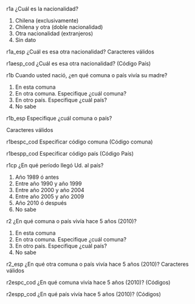 r1a	¿Cuál es la nacionalidad?

1. Chilena (exclusivamente)
2. Chilena y otra (doble nacionalidad)
3. Otra nacionalidad (extranjeros)
9. Sin dato


r1a_esp	¿Cuál es esa otra nacionalidad?
Caracteres válidos


r1aesp_cod	¿Cuál es esa otra nacionalidad? (Código País)

r1b	Cuando usted nació, ¿en qué comuna o país vivía su madre?

1. En esta comuna
2. En otra comuna. Especifique ¿cuál comuna?
3. En otro país. Especifique ¿cuál país?
9. No sabe


r1b_esp	Especifique ¿cuál comuna o país?


Caracteres válidos


r1bespc_cod	Especificar código comuna (Código comuna)

r1bespp_cod	Especificar código país (Código País)

r1cp	¿En qué período llegó Ud. al país?

1. Año 1989 ó antes
2. Entre año 1990 y año 1999
3. Entre año 2000 y año 2004
4. Entre año 2005 y año 2009
5. Año 2010 ó después
9. No sabe



r2	¿En qué comuna o país vivía hace 5 años (2010)?

1. En esta comuna
2. En otra comuna. Especifique ¿cuál comuna?
3. En otro país. Especifique ¿cuál país?
9. No sabe



r2_esp	¿En qué otra comuna o país vivía hace 5 años (2010)?
Caracteres válidos


r2espc_cod	¿En qué comuna vivía hace 5 años (2010)? (Códigos)

r2espp_cod	¿En qué país vivía hace 5 años (2010)? (Códigos)
